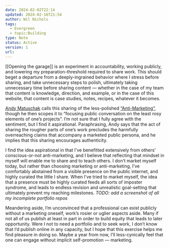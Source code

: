 ```yaml
---
date: 2024-02-02T22:14
updated: 2024-02-16T21:54
author: Wil Nichols
tags:
  - Evergreen
  - topic:Building
type: Note
status: Active
version: 1
url: 
---
```


[[Opening the garage]] is an experiment in accountability, working publicly, and lowering my preparation-threshold required to share work. This should beget a departure from a deeply-ingrained behavior where I stress before sharing, and take unnecessary steps to polish, ultimately taking unnecessary time before sharing content — whether in the case of my team that content is knowledge, direction, and example, or in the case of this website, that content is case studies, notes, recipes, whatever it becomes.

[Andy Matuschak](https://www.andymatuschak.org) calls this sharing of the less-polished [“Anti-Marketing”](https://notes.andymatuschak.org/About_these_notes?stackedNotes=zCMhncA1iSE74MKKYQS5PBZ&stackedNotes=zF9ywLHqHfN5rFuPApiyqmP), though he then scopes it to “focusing public conversation on the least rosy elements of one’s projects”. I’m not sure that I fully agree with the sentiment, but I find it aspirational. Paraphrasing, Andy says that the act of sharing the rougher parts of one’s work precludes the harmfully overreaching claims that accompany a marketed public persona, and he implies that this sharing encourages authenticity. 

I find the idea aspirational in that I’ve benefitted extensively from others’ conscious-or-not anti-marketing, and I believe that reflecting that mindset in myself will enable me to share and to teach others. I don’t market myself today, but rather than choosing marketing or anti-marketing, I’ve comfortably abstained from a visible presence on the public internet, and highly curated the little I share. When I’ve tried to market myself, the idea that a presence must be highly curated feeds all sorts of imposter syndrome, and leads to endless revision and unrealistic goal-setting that ultimately prevent my reaching milestones. _TODO: add a screenshot of all my incomplete portfolio repos_

Meandering aside, I’m unconvinced that a professional can exist publicly without a marketing oneself, work’s rosier or uglier aspects aside. Many if not all of us publish at least in part in order to build equity that leads to later opportunity. Were I not to need a portfolio and to seek work, I don’t know that I’d publish online in any capacity, but I hope that this exercise helps me find pleasure in doing so. Maybe a year from now, I’ll less-cynically feel that one can engage without implicit self-promotion — marketing. 
